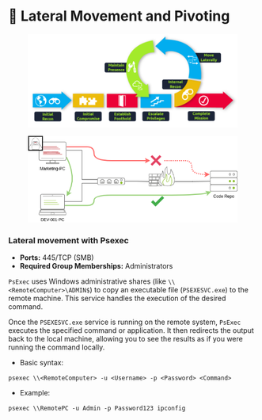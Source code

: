 # 🌋 Lateral Movement and Pivoting

<figure><img src="../../../.gitbook/assets/image (1) (1) (1) (1) (1) (1) (1) (1) (1) (1) (1) (1) (1) (1) (1) (1) (1) (1) (1) (1) (1) (1) (1) (1) (1) (1) (1) (1) (1) (1) (1) (1) (1) (1) (1) (1) (1) (1) (1) (1) (1) (1) (1).png" alt=""><figcaption></figcaption></figure>

<figure><img src="../../../.gitbook/assets/image (1) (1) (1) (1) (1) (1) (1) (1) (1) (1) (1) (1) (1) (1) (1) (1) (1) (1) (1) (1) (1) (1) (1) (1) (1) (1) (1) (1) (1) (1) (1) (1) (1) (1) (1) (1) (1) (1) (1) (1) (1) (1) (1) (1).png" alt=""><figcaption></figcaption></figure>



### Lateral movement with Psexec

* **Ports:** 445/TCP (SMB)
* **Required Group Memberships:** Administrators

`PsExec` uses Windows administrative shares (like `\\<RemoteComputer>\ADMIN$`) to copy an executable file (`PSEXESVC.exe`) to the remote machine. This service handles the execution of the desired command.

Once the `PSEXESVC.exe` service is running on the remote system, `PsExec` executes the specified command or application. It then redirects the output back to the local machine, allowing you to see the results as if you were running the command locally.

* Basic syntax:&#x20;

```
psexec \\<RemoteComputer> -u <Username> -p <Password> <Command>
```

* Example:&#x20;

```
psexec \\RemotePC -u Admin -p Password123 ipconfig
```
